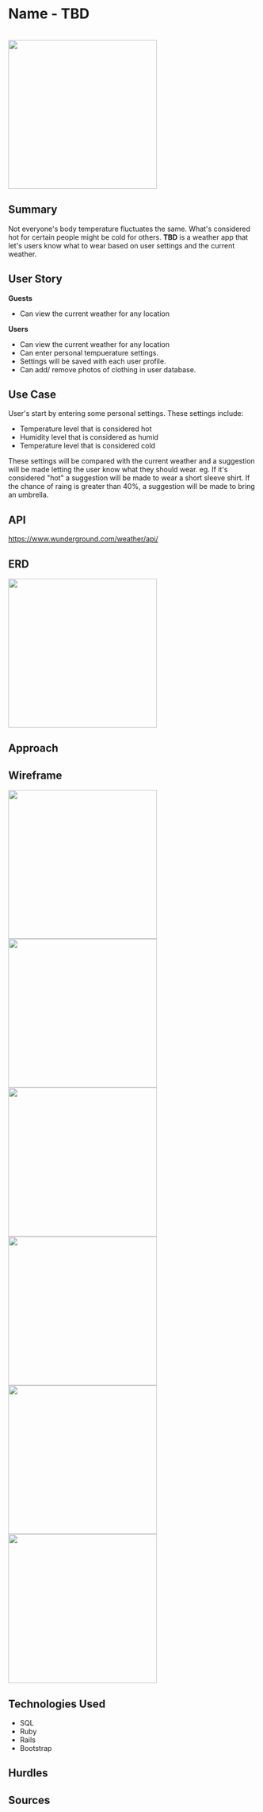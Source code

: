 # Name - TBD

<br>

<img src="http://i.giphy.com/l2Je5hzZPPV0vkrv2.gif" width="300" height="auto">

<br>

## Summary
Not everyone's body temperature fluctuates the same. What's considered hot for certain people might be cold for others. **TBD** is a weather app that let's users know what to wear based on user settings and the current weather.
<br>


## User Story

**Guests** 

- Can view the current weather for any location


**Users** 

- Can view the current weather for any location
- Can enter personal tempuerature settings. 
- Settings will be saved with each user profile.
- Can add/ remove photos of clothing in user database.

## Use Case

User's start by entering some personal settings. These settings include: 

- Temperature level that is considered hot
- Humidity level that is considered as humid
- Temperature level that is considered cold

These settings will be compared with the current weather and a suggestion will be made letting the user know what they should wear. eg. If it's considered "hot" a suggestion will be made to wear a short sleeve shirt. If the chance of raing is greater than 40%, a suggestion will be made to bring an umbrella.

## API
https://www.wunderground.com/weather/api/

## ERD

<img src="http://i.imgur.com/JzyDitu.jpg)" width="300" height="auto">

## Approach

## Wireframe

<img src="http://i.imgur.com/bKLCKrC.jpg" width="300" height="auto">

<img src="http://i.imgur.com/GNfgTRR.jpg" width="300" height="auto">

<img src="http://i.imgur.com/67pTatz.jpg" width="300" height="auto">

<img src="http://i.imgur.com/UySA8GU.jpg" width="300" height="auto">

<img src="http://i.imgur.com/rWLqhug.jpg" width="300" height="auto">

<img src="http://i.imgur.com/3WuMarQ.jpg" width="300" height="auto">


## Technologies Used

- SQL
- Ruby
- Rails
- Bootstrap

## Hurdles

## Sources



